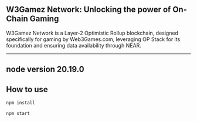 
## W3Gamez Network: Unlocking the power of On-Chain Gaming
W3Gamez Network is a Layer-2 Optimistic Rollup blockchain, designed specifically for gaming by Web3Games.com, leveraging OP Stack for its foundation and ensuring data availability through NEAR.

---
node version 20.19.0
---
## How to use
```bash
npm install

npm start
```

